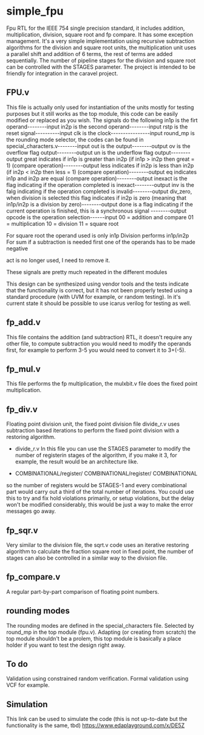 # simple_fpu
Fpu RTL for the IEEE 754 single precision standard, it includes addition, multiplication, division, square root and fp compare. It has some exception management. It's a very simple implementation using recursive subtraction algorithms for the division and square root units, the multiplication unit uses a parallel shift and addition of 6 terms, the rest of terms are added sequentially. The number of pipeline stages for the division and square root can be controlled with the STAGES parameter. The project is intended to be friendly for integration in the caravel project.
## FPU.v
This file is actually only used for instantiation of the units mostly for testing purposes but it still works as the top module, this code can be easily modified or replaced as you wish.
The signals do the following 
in1p is the firt operand--------input
in2p is the second operand--------input
rstp is the reset signal----------input
clk is the clock----------------input
round_mp is the rounding mode selector, the codes can be found in special_characters.v--------input
out is the output--------output
ov is the overflow flag output--------output
un is the underflow flag output--------output
great indicates if in1p is greater than in2p (if in1p > in2p then great = 1) (compare operation)--------output
less indicates if in2p is less than in2p (if in2p < in2p then less = 1)  (compare operation)--------output
eq indicates in1p and in2p are equal  (compare operation)--------output
inexact is the flag indicating if the operation completed is inexact--------output
inv is the falg indicating if the operation  completed is invalid--------output
div_zero, when division is selected this flag indicates if in2p is zero (meaning that in1p/in2p is a division by zero)--------output
done is a flag indicating if the current operation is finished, this is a synchronous signal --------output
opcode is the operation selection------input
         00 = addition and compare
         01 = multiplication
         10 = division
         11 = square root
         
For square root the operand used is only in1p
Division performs in1p/in2p
For sum if a subtraction is needed first one of the operands has to be made negative

act is no longer used, I need to remove it.

These signals are pretty much repeated in the different modules

This design can be synthesized using vendor tools and the tests indicate that the functionality is correct, but it has not been properly tested using a standard procedure (with UVM for example, or random testing).
In it's current state it should be possible to use icarus verilog for testing as well.
## fp_add.v
This file contains the addition (and subtraction) RTL, it doesn't require any other file, to compute subtraction you would need to modify the operands first, for example to perform 3-5 you would need to convert it to 3+(-5).
## fp_mul.v
This file performs the fp multiplication, the mulxbit.v file does the fixed point multiplication.
## fp_div.v
Floating point division unit, the fixed point division file divide_r.v uses subtraction based iterations to perform the fixed point division with a restoring algorithm.
+ divide_r.v 
       In this file you can use the STAGES parameter to modify the number of registerin stages of the algorithm, if you make it 3, for example, the result would be an
       architecture like.
* COMBINATIONAL/register/ COMBINATIONAL/register/ COMBINATIONAL

so the number of registers would be STAGES-1 and every combinational part would carry out a third of the total number of iterations.
You could use this to try and fix hold violations primarily, or setup violations, but the delay won't be modified considerably, this would be just a way to make         the error messages go away.
                              
## fp_sqr.v
Very similar to the division file, the sqrt.v code uses an iterative restoring algorithm to calculate the fraction square root in fixed point, the number of stages can also be controlled in a similar way to the division file.
## fp_compare.v 
A regular part-by-part comparison of floating point numbers.
## rounding modes
The rounding modes are defined in the special_characters file. Selected by round_mp in the top module (fpu.v).
Adapting (or creating from scratch) the top module shouldn't be a prolem, this top module is basically a place holder if you want to test the design right away.
## To do 
Validation using constrained random verification.
Formal validation using VCF for example.

## Simulation
This link can be used to simulate the code
(this is not up-to-date but the functionality is the same, tbd)
https://www.edaplayground.com/x/DE5Z
    
